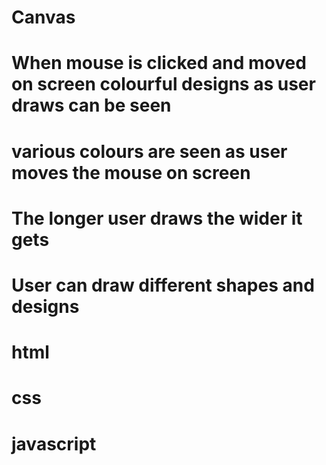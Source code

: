 # Canvas
# When mouse is clicked and moved on screen colourful designs as user draws can be seen
# various colours are seen as user moves the mouse on screen
# The longer user draws the wider it gets
# User can draw different shapes and designs
# html
# css
# javascript
